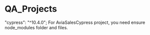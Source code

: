 # QA_Projects

"cypress": "^10.4.0"; 
For AviaSalesCypress project, you need ensure node_modules folder and files.
